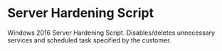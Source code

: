 # Server Hardening Script
Windows 2016 Server Hardening Script. Disables/deletes unnecessary services and scheduled task specified by the customer.
